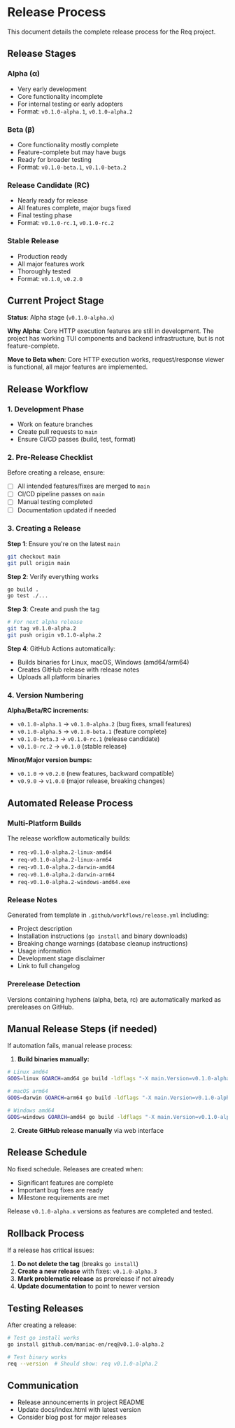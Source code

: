 # Release Process

This document details the complete release process for the Req project.

## Release Stages

### Alpha (α)
- Very early development
- Core functionality incomplete
- For internal testing or early adopters
- Format: `v0.1.0-alpha.1`, `v0.1.0-alpha.2`

### Beta (β) 
- Core functionality mostly complete
- Feature-complete but may have bugs
- Ready for broader testing
- Format: `v0.1.0-beta.1`, `v0.1.0-beta.2`

### Release Candidate (RC)
- Nearly ready for release  
- All features complete, major bugs fixed
- Final testing phase
- Format: `v0.1.0-rc.1`, `v0.1.0-rc.2`

### Stable Release
- Production ready
- All major features work
- Thoroughly tested
- Format: `v0.1.0`, `v0.2.0`

## Current Project Stage

**Status**: Alpha stage (`v0.1.0-alpha.x`)

**Why Alpha**: Core HTTP execution features are still in development. The project has working TUI components and backend infrastructure, but is not feature-complete.

**Move to Beta when**: Core HTTP execution works, request/response viewer is functional, all major features are implemented.

## Release Workflow

### 1. Development Phase
- Work on feature branches
- Create pull requests to `main`
- Ensure CI/CD passes (build, test, format)

### 2. Pre-Release Checklist
Before creating a release, ensure:
- [ ] All intended features/fixes are merged to `main`
- [ ] CI/CD pipeline passes on `main`
- [ ] Manual testing completed
- [ ] Documentation updated if needed

### 3. Creating a Release

**Step 1**: Ensure you're on the latest `main`
```bash
git checkout main
git pull origin main
```

**Step 2**: Verify everything works
```bash
go build .
go test ./...
```

**Step 3**: Create and push the tag
```bash
# For next alpha release
git tag v0.1.0-alpha.2
git push origin v0.1.0-alpha.2
```

**Step 4**: GitHub Actions automatically:
- Builds binaries for Linux, macOS, Windows (amd64/arm64)
- Creates GitHub release with release notes
- Uploads all platform binaries

### 4. Version Numbering

**Alpha/Beta/RC increments:**
- `v0.1.0-alpha.1` → `v0.1.0-alpha.2` (bug fixes, small features)
- `v0.1.0-alpha.5` → `v0.1.0-beta.1` (feature complete)
- `v0.1.0-beta.3` → `v0.1.0-rc.1` (release candidate)
- `v0.1.0-rc.2` → `v0.1.0` (stable release)

**Minor/Major version bumps:**
- `v0.1.0` → `v0.2.0` (new features, backward compatible)
- `v0.9.0` → `v1.0.0` (major release, breaking changes)

## Automated Release Process

### Multi-Platform Builds
The release workflow automatically builds:
- `req-v0.1.0-alpha.2-linux-amd64`
- `req-v0.1.0-alpha.2-linux-arm64` 
- `req-v0.1.0-alpha.2-darwin-amd64`
- `req-v0.1.0-alpha.2-darwin-arm64`
- `req-v0.1.0-alpha.2-windows-amd64.exe`

### Release Notes
Generated from template in `.github/workflows/release.yml` including:
- Project description
- Installation instructions (`go install` and binary downloads)
- Breaking change warnings (database cleanup instructions)
- Usage information
- Development stage disclaimer
- Link to full changelog

### Prerelease Detection
Versions containing hyphens (alpha, beta, rc) are automatically marked as prereleases on GitHub.

## Manual Release Steps (if needed)

If automation fails, manual release process:

1. **Build binaries manually:**
```bash
# Linux amd64
GOOS=linux GOARCH=amd64 go build -ldflags "-X main.Version=v0.1.0-alpha.2" -o req-v0.1.0-alpha.2-linux-amd64

# macOS arm64  
GOOS=darwin GOARCH=arm64 go build -ldflags "-X main.Version=v0.1.0-alpha.2" -o req-v0.1.0-alpha.2-darwin-arm64

# Windows amd64
GOOS=windows GOARCH=amd64 go build -ldflags "-X main.Version=v0.1.0-alpha.2" -o req-v0.1.0-alpha.2-windows-amd64.exe
```

2. **Create GitHub release manually** via web interface

## Release Schedule

No fixed schedule. Releases are created when:
- Significant features are complete
- Important bug fixes are ready
- Milestone requirements are met

Release `v0.1.0-alpha.x` versions as features are completed and tested.

## Rollback Process

If a release has critical issues:

1. **Do not delete the tag** (breaks `go install`)
2. **Create a new release** with fixes: `v0.1.0-alpha.3`
3. **Mark problematic release** as prerelease if not already
4. **Update documentation** to point to newer version

## Testing Releases

After creating a release:

```bash
# Test go install works
go install github.com/maniac-en/req@v0.1.0-alpha.2

# Test binary works
req --version  # Should show: req v0.1.0-alpha.2
```

## Communication

- Release announcements in project README
- Update docs/index.html with latest version
- Consider blog post for major releases